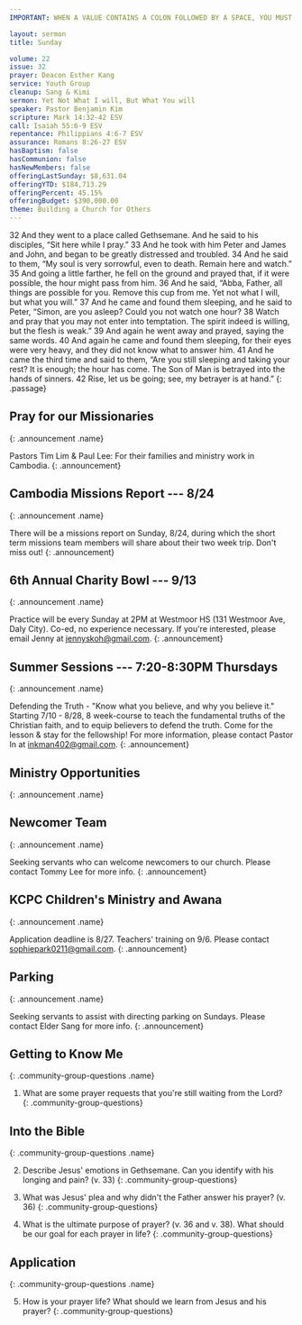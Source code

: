 ```yaml
---
IMPORTANT: WHEN A VALUE CONTAINS A COLON FOLLOWED BY A SPACE, YOU MUST USE &#58;

layout: sermon
title: Sunday

volume: 22
issue: 32
prayer: Deacon Esther Kang
service: Youth Group
cleanup: Sang & Kimi
sermon: Yet Not What I will, But What You will
speaker: Pastor Benjamin Kim
scripture: Mark 14:32-42 ESV
call: Isaiah 55:6-9 ESV
repentance: Philippians 4:6-7 ESV
assurance: Romans 8:26-27 ESV
hasBaptism: false
hasCommunion: false
hasNewMembers: false
offeringLastSunday: $8,631.04
offeringYTD: $184,713.29
offeringPercent: 45.15%
offeringBudget: $390,000.00
theme: Building a Church for Others
---
```


32 And they went to a place called Gethsemane. And he said to his disciples, “Sit here while I pray.” 33 And he took with him Peter and James and John, and began to be greatly distressed and troubled. 34 And he said to them, “My soul is very sorrowful, even to death. Remain here and watch.” 35 And going a little farther, he fell on the ground and prayed that, if it were possible, the hour might pass from him. 36 And he said, “Abba, Father, all things are possible for you. Remove this cup from me. Yet not what I will, but what you will.” 37 And he came and found them sleeping, and he said to Peter, “Simon, are you asleep? Could you not watch one hour? 38 Watch and pray that you may not enter into temptation. The spirit indeed is willing, but the flesh is weak.” 39 And again he went away and prayed, saying the same words. 40 And again he came and found them sleeping, for their eyes were very heavy, and they did not know what to answer him. 41 And he came the third time and said to them, “Are you still sleeping and taking your rest? It is enough; the hour has come. The Son of Man is betrayed into the hands of sinners. 42 Rise, let us be going; see, my betrayer is at hand.”
{: .passage}


## Pray for our Missionaries
{: .announcement .name}

Pastors Tim Lim & Paul Lee: For their families and ministry work in Cambodia.
{: .announcement}

## Cambodia Missions Report --- 8/24
{: .announcement .name}

There will be a missions report on Sunday, 8/24, during which the short term missions team members will share about their two week trip. Don't miss out!
{: .announcement}

## 6th Annual Charity Bowl --- 9/13
{: .announcement .name}

Practice will be every Sunday at 2PM at Westmoor HS (131 Westmoor Ave, Daly City). Co-ed, no experience necessary. If you're interested, please email Jenny at jennyskoh@gmail.com.
{: .announcement}

## Summer Sessions --- 7:20-8:30PM Thursdays
{: .announcement .name}

Defending the Truth - "Know what you believe, and why you believe it." Starting 7/10 - 8/28, 8 week-course to teach the fundamental truths of the Christian faith, and to equip believers to defend the truth. Come for the lesson & stay for the fellowship! For more information, please contact Pastor In at inkman402@gmail.com.
{: .announcement}

## Ministry Opportunities
{: .announcement .name}

## Newcomer Team
{: .announcement .name}

Seeking servants who can welcome newcomers to our church. Please contact Tommy Lee for more info.
{: .announcement}

## KCPC Children's Ministry and Awana
{: .announcement .name}

Application deadline is 8/27. Teachers' training on 9/6. Please contact sophiepark0211@gmail.com.
{: .announcement}

## Parking
{: .announcement .name}

Seeking servants to assist with directing parking on Sundays. Please contact Elder Sang for more info.
{: .announcement}


## Getting to Know Me
{: .community-group-questions .name}

1) What are some prayer requests that you're still waiting from the Lord?   
{: .community-group-questions}

## Into the Bible
{: .community-group-questions .name}

2) Describe Jesus' emotions in Gethsemane. Can you identify with his longing and pain? (v. 33)
{: .community-group-questions}

3) What was Jesus' plea and why didn't the Father answer his prayer? (v. 36)
{: .community-group-questions}

4) What is the ultimate purpose of prayer? (v. 36 and v. 38). What should be our goal for each prayer in life?
{: .community-group-questions}

## Application
{: .community-group-questions .name}

5) How is your prayer life? What should we learn from Jesus and his prayer?
{: .community-group-questions}



